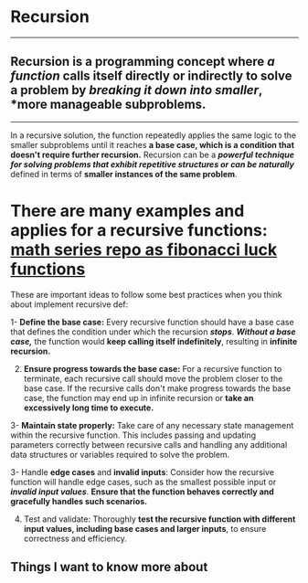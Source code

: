 # Recursion
*****
Recursion is **a programming concept** where ***a function*** calls itself **directly or indirectly** to **solve a problem** by ***breaking it down into smaller***, ***more manageable subproblems**.
----
*****
 In a recursive solution, the function repeatedly applies the same logic to the smaller subproblems until it reaches **a base case, which is a condition that doesn't require further recursion.** Recursion can be a ***powerful technique for solving problems that exhibit repetitive structures or can be naturally*** defined in terms of **smaller instances of the same problem**.

There are many examples and applies for a recursive functions: [**math series repo as fibonacci luck functions**](https://github.com/doaamelhem96/math-series) 
======
These are important ideas to follow some best practices when you think about implement recursive def:

1- **Define the base case:** Every recursive function should have a base case that defines the condition under which the recursion ***stops***. ***Without a base case,*** the function would **keep calling itself indefinitely**, resulting in **infinite recursion.**

2. **Ensure progress towards the base case:** For a recursive function to terminate, each recursive call should move the problem closer to the base case. If the recursive calls don't make progress towards the base case, the function may end up in infinite recursion or **take an excessively long time to execute.**

3- **Maintain state properly:** Take care of any necessary state management within the recursive function. This includes passing and updating parameters correctly between recursive calls and handling any additional data structures or variables required to solve the problem.

3- Handle **edge cases** and **invalid inputs**: Consider how the recursive function will handle edge cases, such as the smallest possible input or ***invalid input values***. **Ensure that the function behaves correctly and gracefully handles such scenarios.**

4. Test and validate: Thoroughly **test the recursive function with different input values, including base cases and larger inputs**, to ensure correctness and efficiency.









## Things I want to know more about
